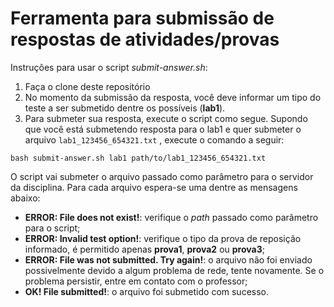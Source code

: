 # Ferramenta para submissão de respostas de atividades/provas

Instruções para usar o script _submit-answer.sh_:
 1) Faça o clone deste repositório
 2) No momento da submissão da resposta, você deve informar um tipo do teste a ser submetido dentre os possíveis (**lab1**).
 3) Para submeter sua resposta, execute o script como segue. Supondo que você está submetendo resposta para o lab1 e quer submeter o arquivo `lab1_123456_654321.txt` , execute o comando a seguir:

`bash submit-answer.sh lab1 path/to/lab1_123456_654321.txt`

O script vai submeter o arquivo passado como parâmetro para o servidor da disciplina. Para cada arquivo espera-se uma dentre as mensagens abaixo:
  * **ERROR: File <filepath> does not exist!**: verifique o _path_ passado como parâmetro para o script;
  * **ERROR: Invalid test option!**: verifique o tipo da prova de reposição informado, é permitido apenas **prova1**, **prova2** ou **prova3**;
  * **ERROR: File was not submitted. Try again!**: o arquivo não foi enviado possivelmente devido a algum problema de rede, tente novamente. Se o problema persistir, entre em contato com o professor;
  * **OK! File submitted!**: o arquivo foi submetido com sucesso.
